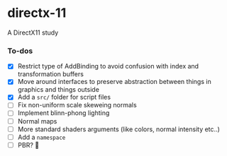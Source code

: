 # directx-11
A DirectX11 study

### To-dos
- [X] Restrict type of AddBinding to avoid confusion with index and transformation buffers
- [X] Move around interfaces to preserve abstraction between things in graphics and things outside
- [X] Add a ``src/`` folder for script files
- [ ] Fix non-uniform scale skeweing normals
- [ ] Implement blinn-phong lighting
- [ ] Normal maps
- [ ] More standard shaders arguments (like colors, normal intensity etc..)
- [ ] Add a `namespace`
- [ ] PBR? 😬